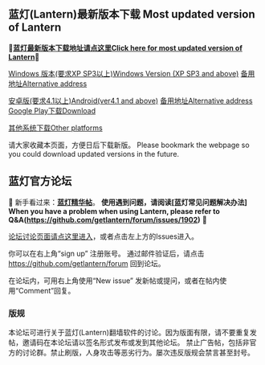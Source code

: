 ## 蓝灯(Lantern)最新版本下载 Most updated version of Lantern

**🔴[蓝灯最新版本下载地址请点这里Click here for most updated version of Lantern](https://github.com/getlantern/forum/issues/833)🔴**


[Windows 版本(要求XP SP3以上)Windows Version (XP SP3 and above)](https://raw.githubusercontent.com/getlantern/lantern-binaries/master/lantern-installer.exe)      [备用地址Alternative address](https://s3.amazonaws.com/lantern/lantern-installer.exe)  

[安卓版(要求4.1以上)Android(ver4.1 and above)](https://raw.githubusercontent.com/getlantern/lantern-binaries/master/lantern-installer.apk)               [备用地址Alternative address](https://s3.amazonaws.com/lantern/lantern-installer.apk)  [Google Play下载Download](https://play.google.com/store/apps/details?id=org.getlantern.lantern) 

[其他系统下载Other platforms](https://github.com/getlantern/forum/issues/833)

请大家收藏本页面，方便日后下载新版。
Please bookmark the webpage so you could download updated versions in the future.

## 蓝灯官方论坛

🔴 新手看过来：**[蓝灯精华帖](https://github.com/getlantern/forum/issues?q=is%3Aopen+is%3Aissue+label%3A%E7%B2%BE%E5%8D%8E)**。
**使用遇到问题，请阅读[蓝灯常见问题解决办法] When you have a problem when using Lantern, please refer to Q&A(https://github.com/getlantern/forum/issues/1902)** 
🔴

[论坛讨论页面请点这里进入](https://github.com/getlantern/forum/issues?q=is%3Aissue+is%3Aopen+sort%3Aupdated-desc)，或者点击左上方的Issues进入。

你可以在右上角“sign up” 注册账号。 通过邮件验证后，请点击 https://github.com/getlantern/forum 回到论坛。

在论坛内，可用右上角使用“New issue” 发新帖或提问，或者在帖内使用“Comment”回复。

### 版规

本论坛可进行关于蓝灯(Lantern)翻墙软件的讨论。因为版面有限，请不要重复发帖，邀请码在本论坛请以签名形式发布或发到其他论坛。
禁止广告帖，包括非官方的讨论群。禁止刷版，人身攻击等恶劣行为。屡次违反版规会禁言甚至封号。

